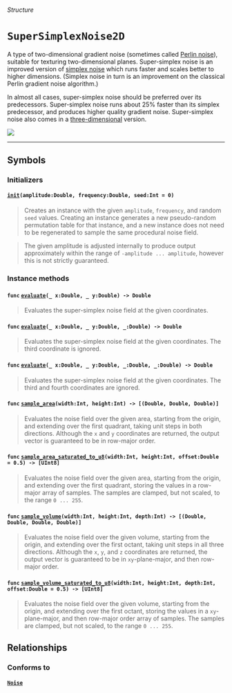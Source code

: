 ###### Structure 

# `SuperSimplexNoise2D`
A type of two-dimensional gradient noise (sometimes called [Perlin noise](https://en.wikipedia.org/wiki/Perlin_noise)), suitable for texturing two-dimensional planes. Super-simplex noise is an improved version of [simplex noise](struct-SimplexNoise2D) which runs faster and scales better to higher dimensions. (Simplex noise in turn is an improvement on the classical Perlin gradient noise algorithm.)

In almost all cases, super-simplex noise should be preferred over its predecessors. Super-simplex noise runs about 25% faster than its simplex predecessor, and produces higher quality gradient noise. Super-simplex noise also comes in a [three-dimensional](struct-SuperSimplexNoise3D) version.

![](https://github.com/kelvin13/noise/blob/master/tests/banner_supersimplex2d.png)
*** 

## Symbols 

### Initializers

#### [`init`](protocol-Noise#initamplitudedouble-frequencydouble-seedint)`(amplitude:Double, frequency:Double, seed:Int = 0)`
> Creates an instance with the given `amplitude`, `frequency`, and random `seed` values. Creating an instance generates a new pseudo-random permutation table for that instance, and a new instance does not need to be regenerated to sample the same procedural noise field.

> The given amplitude is adjusted internally to produce output approximately within the range of `-amplitude ... amplitude`, however this is not strictly guaranteed.

### Instance methods 

#### `func` [`evaluate`](protocol-Noise#func-evaluate_-xdouble-_-ydouble---double)`(_ x:Double, _ y:Double) -> Double`
> Evaluates the super-simplex noise field at the given coordinates.

#### `func` [`evaluate`](protocol-Noise#func-evaluate_-xdouble-_-ydouble-_-zdouble---double)`(_ x:Double, _ y:Double, _:Double) -> Double`
> Evaluates the super-simplex noise field at the given coordinates. The third coordinate is ignored.

#### `func` [`evaluate`](protocol-Noise#func-evaluate_-xdouble-_-ydouble-_-zdouble-_-wdouble---double)`(_ x:Double, _ y:Double, _:Double, _:Double) -> Double`
> Evaluates the super-simplex noise field at the given coordinates. The third and fourth coordinates are ignored.

#### `func` [`sample_area`](protocol-Noise#func-sample_areawidthint-heightint---double-double-double)`(width:Int, height:Int) -> [(Double, Double, Double)]` 
> Evaluates the noise field over the given area, starting from the origin, and extending over the first quadrant, taking unit steps in both directions. Although the `x` and `y` coordinates are returned, the output vector is guaranteed to be in row-major order.

#### `func` [`sample_area_saturated_to_u8`](protocol-Noise#func-sample_area_saturated_to_u8widthint-heightint-offsetdouble--05---uint8)`(width:Int, height:Int, offset:Double = 0.5) -> [UInt8]` 
> Evaluates the noise field over the given area, starting from the origin, and extending over the first quadrant, storing the values in a row-major array of samples. The samples are clamped, but not scaled, to the range `0 ... 255`.

#### `func` [`sample_volume`](protocol-Noise#func-sample_volumewidthint-heightint-depthint---double-double-double-double)`(width:Int, height:Int, depth:Int) -> [(Double, Double, Double, Double)]` 
> Evaluates the noise field over the given volume, starting from the origin, and extending over the first octant, taking unit steps in all three directions. Although the `x`, `y`, and `z` coordinates are returned, the output vector is guaranteed to be in `xy`-plane-major, and then row-major order.

#### `func` [`sample_volume_saturated_to_u8`](protocol-Noise#func-sample_volume_saturated_to_u8widthint-heightint-depthint-offsetdouble--05---uint8)`(width:Int, height:Int, depth:Int, offset:Double = 0.5) -> [UInt8]` 
> Evaluates the noise field over the given volume, starting from the origin, and extending over the first octant, storing the values in a `xy`-plane-major, and then row-major order array of samples. The samples are clamped, but not scaled, to the range `0 ... 255`.

## Relationships 

### Conforms to

#### [`Noise`](protocol-Noise)